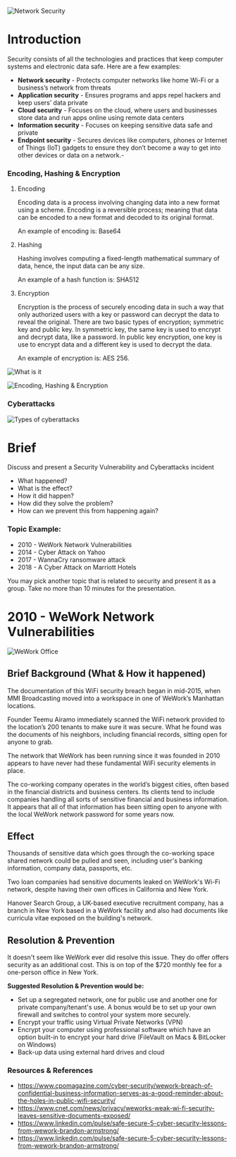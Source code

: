 ![Network Security](https://t4.ftcdn.net/jpg/01/94/11/15/360_F_194111515_t9ivci8BeooUN5MYjTOyXnrGfpwjxMag.jpg)


# Introduction
Security consists of all the technologies and practices that keep computer systems and electronic data safe. Here are a few examples:

- **Network security** - Protects computer networks like home Wi-Fi or a business’s network from threats
- **Application security** - Ensures programs and apps repel hackers and keep users’ data private
- **Cloud security** - Focuses on the cloud, where users and businesses store data and run apps online using remote data centers
- **Information security** - Focuses on keeping sensitive data safe and private
- **Endpoint security** - Secures devices like computers, phones or Internet of Things (IoT) gadgets to ensure they don’t become a way to get into other devices or data on a network.- 

### Encoding, Hashing & Encryption
1. Encoding

    Encoding data is a process involving changing data into a new format using a scheme. Encoding is a reversible process; meaning that data can be encoded to a new format and decoded to its original format.

    An example of encoding is: Base64

2. Hashing

    Hashing involves computing a fixed-length mathematical summary of data, hence, the input data can be any size.

    An example of a hash function is: SHA512

3. Encryption

    Encryption is the process of securely encoding data in such a way that only authorized users with a key or password can decrypt the data to reveal the original. There are two basic types of encryption; symmetric key and public key. In symmetric key, the same key is used to encrypt and decrypt data, like a password. In public key encryption, one key is use to encrypt data and a different key is used to decrypt the data.

    An example of encryption is: AES 256.

![What is it](https://images.ctfassets.net/23aumh6u8s0i/32RHwyEORRBB8sbu5EZgdz/e706f821fe5e309fc410d7a56acee7d3/encoding-encryption-hasing-cheat-sheet.png)

![Encoding, Hashing & Encryption](https://media.licdn.com/dms/image/D4E10AQEAGaFrHstJOA/image-shrink_800/0/1705395610396?e=2147483647&v=beta&t=M5HvQbuieEfW2orDsZWRYsYK7eer-PNQRz1AJfcsY1g)


### Cyberattacks

![Types of cyberattacks](https://media.licdn.com/dms/image/D4D12AQFykBYrIhQnJA/article-cover_image-shrink_720_1280/0/1694247895974?e=2147483647&v=beta&t=Rn7JwhjGdkAK8h5nihhPSkCo_Hxb3l1v0Uj3izp7-GM)

# Brief
Discuss and present a Security Vulnerability and Cyberattacks incident

- What happened?
- What is the effect?
- How it did happen?
- How did they solve the problem?
- How can we prevent this from happening again?

### Topic Example:

- 2010 - WeWork Network Vulnerabilities
- 2014 - Cyber Attack on Yahoo
- 2017 - WannaCry ransomware attack
- 2018 - A Cyber Attack on Marriott Hotels

You may pick another topic that is related to security and present it as a group. Take no more than 10 minutes for the presentation.

# 2010 - WeWork Network Vulnerabilities

![WeWork Office](https://ctfassets.imgix.net/vh7r69kgcki3/74VrT45gW1HN1sjP6Fo6Zz/32b45503203d30cb602ec5662b7aa702/Web_150DPI-DSCF0808.jpg?auto=format%20compress&fit=crop&q=50&w=1000&h=563)

## Brief Background (What & How it happened)
The documentation of this WiFi security breach began in mid-2015, when MMI Broadcasting moved into a workspace in one of WeWork’s Manhattan locations. 

Founder Teemu Airamo immediately scanned the WiFi network provided to the location’s 200 tenants to make sure it was secure. What he found was the documents of his neighbors, including financial records, sitting open for anyone to grab.

The network that WeWork has been running since it was founded in 2010 appears to have never had these fundamental WiFi security elements in place. 

The co-working company operates in the world’s biggest cities, often based in the financial districts and business centers. Its clients tend to include companies handling all sorts of sensitive financial and business information. It appears that all of that information has been sitting open to anyone with the local WeWork network password for some years now.

## Effect
Thousands of sensitive data which goes through the co-working space shared network could be pulled and seen, including user's banking information, company data, passports, etc.

Two loan companies had sensitive documents leaked on WeWork's Wi-Fi network, despite having their own offices in California and New York.

Hanover Search Group, a UK-based executive recruitment company, has a branch in New York based in a WeWork facility and also had documents like curricula vitae exposed on the building's network. 

## Resolution & Prevention
It doesn't seem like WeWork ever did resolve this issue. They do offer offers security as an additional cost. This is on top of the $720 monthly fee for a one-person office in New York.

**Suggested Resolution & Prevention would be:**

- Set up a segregated network, one for public use and another one for private company/tenant's use. A bonus would be to set up your own firewall and switches to control your system more securely.
- Encrypt your traffic using Virtual Private Networks (VPN)
- Encrypt your computer using professional software which have an option built-in to encrypt your hard drive (FileVault on Macs & BitLocker on Windows)
- Back-up data using external hard drives and cloud

### Resources & References
- https://www.cpomagazine.com/cyber-security/wework-breach-of-confidential-business-information-serves-as-a-good-reminder-about-the-holes-in-public-wifi-security/
- https://www.cnet.com/news/privacy/weworks-weak-wi-fi-security-leaves-sensitive-documents-exposed/
- https://www.linkedin.com/pulse/safe-secure-5-cyber-security-lessons-from-wework-brandon-armstrong/
- https://www.linkedin.com/pulse/safe-secure-5-cyber-security-lessons-from-wework-brandon-armstrong/